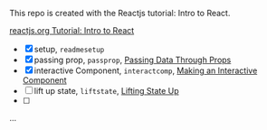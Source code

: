 This repo is created with the Reactjs tutorial: Intro to React.

[reactjs.org Tutorial: Intro to React](https://reactjs.org/tutorial/tutorial.html)

 - [x] setup, `readmesetup`
 - [x] passing prop, `passprop`, [Passing Data Through Props](https://reactjs.org/tutorial/tutorial.html#passing-data-through-props)
 - [x] interactive Component, `interactcomp`, [Making an Interactive Component](https://reactjs.org/tutorial/tutorial.html#making-an-interactive-component)
 - [ ] lift up state, `liftstate`, [Lifting State Up](https://reactjs.org/tutorial/tutorial.html#lifting-state-up)
 - [ ]
 ...
